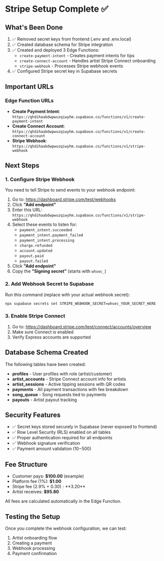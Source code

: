 # Stripe Setup Complete ✅

## What's Been Done

1. ✅ Removed secret keys from frontend (.env and .env.local)
2. ✅ Created database schema for Stripe integration
3. ✅ Created and deployed 3 Edge Functions:
   - `create-payment-intent` - Creates payment intents for tips
   - `create-connect-account` - Handles artist Stripe Connect onboarding
   - `stripe-webhook` - Processes Stripe webhook events
4. ✅ Configured Stripe secret key in Supabase secrets

## Important URLs

### Edge Function URLs
- **Create Payment Intent**: `https://qhdihaabdwpwuzqiwyhm.supabase.co/functions/v1/create-payment-intent`
- **Create Connect Account**: `https://qhdihaabdwpwuzqiwyhm.supabase.co/functions/v1/create-connect-account`
- **Stripe Webhook**: `https://qhdihaabdwpwuzqiwyhm.supabase.co/functions/v1/stripe-webhook`

## Next Steps

### 1. Configure Stripe Webhook

You need to tell Stripe to send events to your webhook endpoint:

1. Go to: https://dashboard.stripe.com/test/webhooks
2. Click **"Add endpoint"**
3. Enter this URL: `https://qhdihaabdwpwuzqiwyhm.supabase.co/functions/v1/stripe-webhook`
4. Select these events to listen for:
   - `payment_intent.succeeded`
   - `payment_intent.payment_failed`
   - `payment_intent.processing`
   - `charge.refunded`
   - `account.updated`
   - `payout.paid`
   - `payout.failed`
5. Click **"Add endpoint"**
6. Copy the **"Signing secret"** (starts with `whsec_`)

### 2. Add Webhook Secret to Supabase

Run this command (replace with your actual webhook secret):

```bash
npx supabase secrets set STRIPE_WEBHOOK_SECRET=whsec_YOUR_SECRET_HERE --project-ref qhdihaabdwpwuzqiwyhm
```

### 3. Enable Stripe Connect

1. Go to: https://dashboard.stripe.com/test/connect/accounts/overview
2. Make sure Connect is enabled
3. Verify Express accounts are supported

## Database Schema Created

The following tables have been created:

- **profiles** - User profiles with role (artist/customer)
- **artist_accounts** - Stripe Connect account info for artists
- **artist_sessions** - Active tipping sessions with QR codes
- **payments** - All payment transactions with fee breakdown
- **song_queue** - Song requests tied to payments
- **payouts** - Artist payout tracking

## Security Features

- ✅ Secret keys stored securely in Supabase (never exposed to frontend)
- ✅ Row Level Security (RLS) enabled on all tables
- ✅ Proper authentication required for all endpoints
- ✅ Webhook signature verification
- ✅ Payment amount validation ($10-$500)

## Fee Structure

- Customer pays: **$100.00** (example)
- Platform fee (1%): **$1.00**
- Stripe fee (2.9% + $0.30): **$3.20**
- Artist receives: **$95.80**

All fees are calculated automatically in the Edge Function.

## Testing the Setup

Once you complete the webhook configuration, we can test:

1. Artist onboarding flow
2. Creating a payment
3. Webhook processing
4. Payment confirmation
